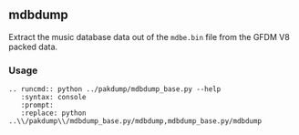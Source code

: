 ## mdbdump

Extract the music database data out of the `mdbe.bin` file from the GFDM V8 packed data.

### Usage

```eval_rst
.. runcmd:: python ../pakdump/mdbdump_base.py --help
   :syntax: console
   :prompt:
   :replace: python ..\\/pakdump\\/mdbdump_base.py/mdbdump,mdbdump_base.py/mdbdump
```
